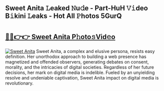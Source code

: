 ## Sweet Anita 𝙻eaked 𝙽u𝚍e - Part-HuH 𝚅𝚒deo B𝚒kini 𝙻eaks - Hot All 𝙿hotos 5GurQ

# <h2><a href="http://ld7jb9t.urlbe.top/?page=Sweet+Anita">🔗🔗👉👉 Sweet Anita P𝚑oto𝚜Vid𝚎o</a></h2>

[![Sweet Anita](https://i.imgur.com/eBuTRDB.gif)](http://ld7jb9t.urlbe.top/?page=Sweet+Anita)
Sweet Anita, a complex and elusive persona, resists easy definition. Her unorthodox approach to building a web presence has magnetized and offended observers, generating debates on consent, morality, and the intricacies of digital societies. Regardless of her future decisions, her mark on digital media is indelible. Fueled by an unyielding resolve and undeniable captivation, Sweet Anita impact on digital media is revolutionary.
